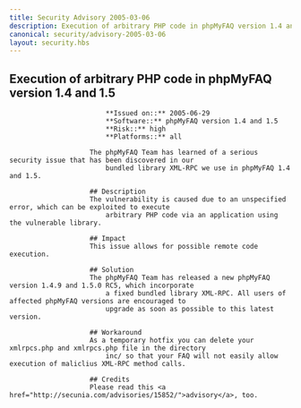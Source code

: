 ```yaml
---
title: Security Advisory 2005-03-06
description: Execution of arbitrary PHP code in phpMyFAQ version 1.4 and 1.5
canonical: security/advisory-2005-03-06
layout: security.hbs
---
```


## Execution of arbitrary PHP code in phpMyFAQ version 1.4 and 1.5

                            **Issued on::** 2005-06-29
                            **Software::** phpMyFAQ version 1.4 and 1.5
                            **Risk::** high
                            **Platforms::** all

                        The phpMyFAQ Team has learned of a serious security issue that has been discovered in our
                            bundled library XML-RPC we use in phpMyFAQ 1.4 and 1.5.

                        ## Description
                        The vulnerability is caused due to an unspecified error, which can be exploited to execute
                            arbitrary PHP code via an application using the vulnerable library.

                        ## Impact
                        This issue allows for possible remote code execution.

                        ## Solution
                        The phpMyFAQ Team has released a new phpMyFAQ version 1.4.9 and 1.5.0 RC5, which incorporate
                            a fixed bundled library XML-RPC. All users of affected phpMyFAQ versions are encouraged to
                            upgrade as soon as possible to this latest version.

                        ## Workaround
                        As a temporary hotfix you can delete your xmlrpcs.php and xmlrpcs.php file in the directory
                            inc/ so that your FAQ will not easily allow execution of maliclius XML-RPC method calls.

                        ## Credits
                        Please read this <a href="http://secunia.com/advisories/15852/">advisory</a>, too.
